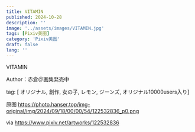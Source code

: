 ```yaml
---
title: VITAMIN
published: 2024-10-28
description: ''
image: '../assets/images/VITAMIN.jpg'
tags: [Pixiv美图]
category: 'Pixiv美图'
draft: false 
lang: ''
---
```


VITAMIN

Author：赤倉＠画集発売中

tag: [ オリジナル, 創作, 女の子, レモン, ジーンズ, オリジナル10000users入り]

原图 https://photo.hanser.top/img-original/img/2024/09/18/00/00/54/122532836_p0.png

via https://www.pixiv.net/artworks/122532836
